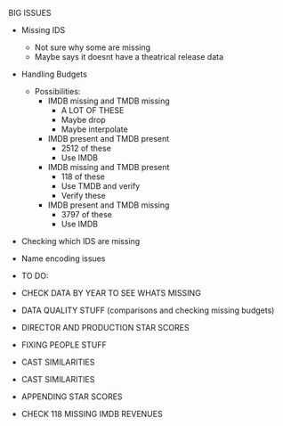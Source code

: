 BIG ISSUES

- Missing IDS
  - Not sure why some are missing
  - Maybe says it doesnt have a theatrical release data
- Handling Budgets
  - Possibilities:
    - IMDB missing and TMDB missing
      - A LOT OF THESE
      - Maybe drop
      - Maybe interpolate
    - IMDB present and TMDB present
      - 2512 of these
      - Use IMDB
    - IMDB missing and TMDB present
      - 118 of these
      - Use TMDB and verify
      - Verify these
    - IMDB present and TMDB missing
      - 3797 of these
      - Use IMDB
- Checking which IDS are missing

- Name encoding issues

- TO DO:

- CHECK DATA BY YEAR TO SEE WHATS MISSING
- DATA QUALITY STUFF (comparisons and checking missing budgets)
- DIRECTOR AND PRODUCTION STAR SCORES

- FIXING PEOPLE STUFF
- CAST SIMILARITIES

- CAST SIMILARITIES

- APPENDING STAR SCORES

- CHECK 118 MISSING IMDB REVENUES

